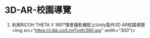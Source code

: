 # 3D-AR-校園導覽
1. 利用RICOH THETA V 360°環景攝影機配上Unity製作3D AR校園導覽<br>
<img src="https://i.ibb.co/LrmTvvK/360.jpg" width="300")>
